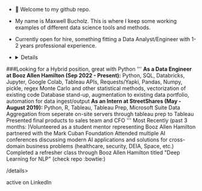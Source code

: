 - 👋 Welcome to my github repo.

- My name is Maxwell Bucholz. This is where I keep some working examples of different data science tools and methods.

- Currently open for hire, something fitting a Data Analyst/Engineer with 1-2 years professional experience.
- <details>###1-2 years professional experience + Bachelors
###Looking for a Hybrid position, great with Python
'''
**As a Data Engineer at Booz Allen Hamilton (Sep 2022 - Present):**
  Python, SQL, Databricks, Jupyter, Google Colab, Tableau
  APIs, Requests/Yapki, Pandas, Numpy, pickle, regex
  Monte Carlo and other statistical methods, vectorization of existing code
  Database stand-up, augmentation to existing data portfolio, automation for data ingest/output
**As an Intern at StreetShares (May - August 2019):**
  Python, R, Tableau, Tableau Prep, Microsoft Suite
  Data Aggregation from seperate on-site servers through tableau prep to Tableau
  Presented final products to sales team and CFO
''' 
 Most Recently (past 3 months: )Volunteered as a student mentor representing Booz Allen Hamilton partnered with the Mark Cuban Foundation
 Attended multiple AI conferences discussing modern AI applications and solutions for cross-domain business problems (healthcare, security, DEIA, Space, etc.)
 Completed a refresher class through Booz Allen Hamilton titled "Deep Learning for NLP" (check repo :bowtie:)</details>
 


 /details>

active on LinkedIn

<!---
maxwellabgit/maxwellabgit is a ✨ special ✨ repository because its `README.md` (this file) appears on your GitHub profile.
You can click the Preview link to take a look at your changes.
--->

